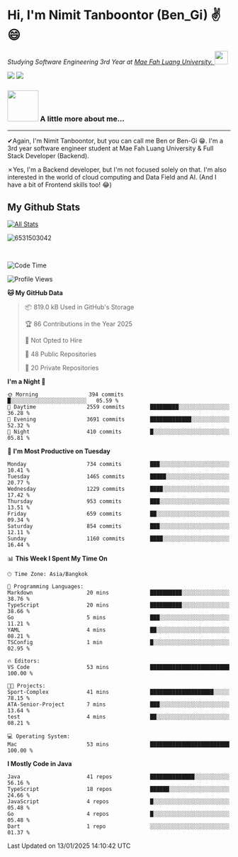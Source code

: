 # Hi, I'm Nimit Tanboontor (Ben_Gi) ✌😄
<p><em>Studying Software Engineering 3rd Year at <a href="https://en.mfu.ac.th/home.html"> Mae Fah Luang University.
</a><img src="https://media.giphy.com/media/WUlplcMpOCEmTGBtBW/giphy.gif" width="30"> </em></p>


[![](https://img.shields.io/badge/linkedin-%230077B5.svg?style=for-the-badge&logo=linkedin)]([https://www.linkedin.com/in/thanaphoom-babparn/](https://www.linkedin.com/in/nimit-tanbooutor-798139246/))
[![](https://img.shields.io/badge/Medium-12100E?style=for-the-badge&logo=medium&logoColor=white)](https://medium.com/@nimittanbooutor)

### <img src="https://media.giphy.com/media/VgCDAzcKvsR6OM0uWg/giphy.gif" width="70"> A little more about me...  

<hr> <!-- Horizontal line -->

&#10004;Again, I'm Nimit Tanboontor, but you can call me Ben or Ben-Gi 😁. I'm a 3rd year software engineer student at Mae Fah Luang University & Full Stack Developer (Backend).

&#10007;Yes, I'm a Backend developer, but I'm not focused solely on that. I'm also interested in the world of cloud computing and Data Field and AI. (And I have a bit of Frontend skills too! 😂)


## My Github Stats

[![All Stats](https://github-readme-stats.vercel.app/api?username=6531503042&show_icons=true&theme=algolia)](https://github.com/6531503042)

<p><img align="center" src="https://github-readme-streak-stats.herokuapp.com/?user=6531503042&" alt="6531503042" /></p>

<br />


<!--START_SECTION:waka-->
![Code Time](http://img.shields.io/badge/Code%20Time-258%20hrs%2029%20mins-blue)

![Profile Views](http://img.shields.io/badge/Profile%20Views-0-blue)

**🐱 My GitHub Data** 

> 📦 819.0 kB Used in GitHub's Storage 
 > 
> 🏆 86 Contributions in the Year 2025
 > 
> 🚫 Not Opted to Hire
 > 
> 📜 48 Public Repositories 
 > 
> 🔑 20 Private Repositories 
 > 
**I'm a Night 🦉** 

```text
🌞 Morning                394 commits         █░░░░░░░░░░░░░░░░░░░░░░░░   05.59 % 
🌆 Daytime                2559 commits        █████████░░░░░░░░░░░░░░░░   36.28 % 
🌃 Evening                3691 commits        █████████████░░░░░░░░░░░░   52.32 % 
🌙 Night                  410 commits         █░░░░░░░░░░░░░░░░░░░░░░░░   05.81 % 
```
📅 **I'm Most Productive on Tuesday** 

```text
Monday                   734 commits         ███░░░░░░░░░░░░░░░░░░░░░░   10.41 % 
Tuesday                  1465 commits        █████░░░░░░░░░░░░░░░░░░░░   20.77 % 
Wednesday                1229 commits        ████░░░░░░░░░░░░░░░░░░░░░   17.42 % 
Thursday                 953 commits         ███░░░░░░░░░░░░░░░░░░░░░░   13.51 % 
Friday                   659 commits         ██░░░░░░░░░░░░░░░░░░░░░░░   09.34 % 
Saturday                 854 commits         ███░░░░░░░░░░░░░░░░░░░░░░   12.11 % 
Sunday                   1160 commits        ████░░░░░░░░░░░░░░░░░░░░░   16.44 % 
```


📊 **This Week I Spent My Time On** 

```text
🕑︎ Time Zone: Asia/Bangkok

💬 Programming Languages: 
Markdown                 20 mins             ██████████░░░░░░░░░░░░░░░   38.76 % 
TypeScript               20 mins             ██████████░░░░░░░░░░░░░░░   38.66 % 
Go                       5 mins              ███░░░░░░░░░░░░░░░░░░░░░░   11.21 % 
YAML                     4 mins              ██░░░░░░░░░░░░░░░░░░░░░░░   08.21 % 
TSConfig                 1 min               █░░░░░░░░░░░░░░░░░░░░░░░░   02.95 % 

🔥 Editors: 
VS Code                  53 mins             █████████████████████████   100.00 % 

🐱‍💻 Projects: 
Sport-Complex            41 mins             ████████████████████░░░░░   78.15 % 
ATA-Senior-Project       7 mins              ███░░░░░░░░░░░░░░░░░░░░░░   13.64 % 
test                     4 mins              ██░░░░░░░░░░░░░░░░░░░░░░░   08.21 % 

💻 Operating System: 
Mac                      53 mins             █████████████████████████   100.00 % 
```

**I Mostly Code in Java** 

```text
Java                     41 repos            ██████████████░░░░░░░░░░░   56.16 % 
TypeScript               18 repos            ██████░░░░░░░░░░░░░░░░░░░   24.66 % 
JavaScript               4 repos             █░░░░░░░░░░░░░░░░░░░░░░░░   05.48 % 
Go                       4 repos             █░░░░░░░░░░░░░░░░░░░░░░░░   05.48 % 
Dart                     1 repo              ░░░░░░░░░░░░░░░░░░░░░░░░░   01.37 % 
```




 Last Updated on 13/01/2025 14:10:42 UTC
<!--END_SECTION:waka-->
